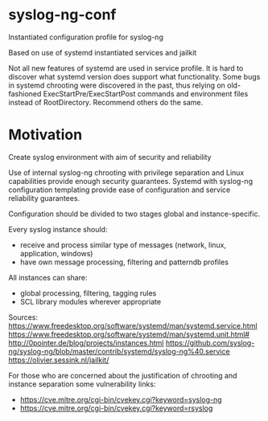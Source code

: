 # syslog-ng-conf
Instantiated configuration profile for syslog-ng

Based on use of systemd instantiated services and jailkit

Not all new features of systemd are used in service profile. It is hard to discover what systemd version does support what functionality. Some bugs in systemd chrooting were discovered in the past, thus relying on old-fashioned ExecStartPre/ExecStartPost commands and environment files instead of RootDirectory. Recommend others do the same.

# Motivation
Create syslog environment with aim of security and reliability

Use of internal syslog-ng chrooting with privilege separation and Linux capabilities provide enough security guarantees.
Systemd with syslog-ng configuration templating provide ease of configuration and service reliability guarantees.

Configuration should be divided to two stages global and instance-specific.

Every syslog instance should:
 - receive and process similar type of messages (network, linux, application, windows)
 - have own message processing, filtering and patterndb profiles

All instances can share:
 - global processing, filtering, tagging rules
 - SCL library modules wherever appropriate

Sources:
https://www.freedesktop.org/software/systemd/man/systemd.service.html
https://www.freedesktop.org/software/systemd/man/systemd.unit.html#
http://0pointer.de/blog/projects/instances.html
https://github.com/syslog-ng/syslog-ng/blob/master/contrib/systemd/syslog-ng%40.service
https://olivier.sessink.nl/jailkit/

For those who are concerned about the justification of chrooting and instance separation some vulnerability links:
- https://cve.mitre.org/cgi-bin/cvekey.cgi?keyword=syslog-ng
- https://cve.mitre.org/cgi-bin/cvekey.cgi?keyword=rsyslog
